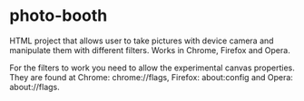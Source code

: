 # photo-booth

HTML project that allows user to take pictures with device camera and manipulate them with different filters. Works in Chrome, Firefox and Opera.

For the filters to work you need to allow the experimental canvas properties. They are found at Chrome: chrome://flags, Firefox: about:config and Opera: about://flags.
